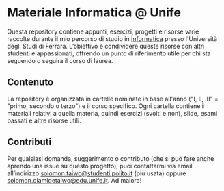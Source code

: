 # Materiale Informatica @ Unife

Questa repository contiene appunti, esercizi, progetti e risorse varie raccolte durante il mio percorso di studio in [Informatica](https://corsi.unife.it/informatica) presso l'Università degli Studi di Ferrara. L’obiettivo è condividere queste risorse con altri studenti e appassionati, offrendo un punto di riferimento utile per chi sta seguendo o seguirà il corso di laurea.

## **Contenuto**

La repository è organizzata in cartelle nominate in base all'anno ("I, II, III" = "primo, secondo o terzo") e il corso specifico. Ogni cartella contiene i materiali relativi a quella materia, quindi esercizi (svolti e non), slide, esami passati e altre risorse utili.

## **Contributi**

Per qualsiasi domanda, suggerimento o contributo (che si può fare anche aprendo una issue su questo progetto), puoi contattarmi via email all’indirizzo [solomon.taiwo@studenti.polito.it](mailto:solomon.taiwo@studenti.polito.it) (più usata) oppure [solomon.olamidetaiwo@edu.unife.it](solomonolamide.taiwo@edu.unife.it). Ad maiora!
